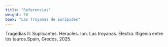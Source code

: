 ```yaml
---
title: "Referencias"
weight: 50
book: "Las Troyanas de Eurípides"
---
```


Tragedias II: Suplicantes. Heracles. Ion. Las troyanas. Electra. Ifigenia entre los tauros.Spain, Gredos, 2025.